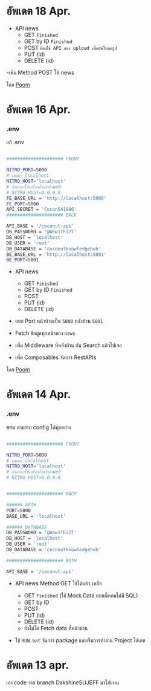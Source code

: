 # อัพเดต 18 Apr.

- API news 
    - GET `Finished`
    - GET by ID `Finished`
    - POST `ต้องใช้ API ของ upload เพื่ออัพโหลดรูป`
    - PUT (id)
    - DELETE (id)

-เพิ่ม Method POST ให้ news

โดย [Poom](https://github.com/WasitpolKuekkong)




# อัพเดต 16 Apr.

### .env
แก้ .env

```bash

##################### FRONT

NITRO_PORT=5000
# เฉพาะ localhost
NITRO_HOST='localhost'
# ถ้าอยากให้เครื่องอื่นเข้าถึงweb
# NITRO_HOST=0.0.0.0  
FE_BASE_URL = 'http://localhost:5000'
FE_PORT=5000
API_SECRET = 'Cocon541986'
##################### BACK

API_BASE = '/coconut-api'
DB_PASSWORD = '@Wow1TEi2T'
DB_HOST = 'localhost'
DB_USER = 'root'
DB_DATABASE = 'coconutknowledgehub'
BE_BASE_URL = 'http://localhost:5001'
BE_PORT=5001


```

- API news 
    - GET `Finished`
    - GET by ID `Finished`
    - POST
    - PUT (id)
    - DELETE (id)

- แยก Port หน้าบ้านเป็น `5000` หลังบ้าน `5001`
- Fetch ข้อมูลทุกหน้าของ `news`
- เพิ่ม Middleware ที่หลังบ้าน กัน Search แล้วไปเจอ
- เพิ่ม Composables จัดการ RestAPIs

โดย [Poom](https://github.com/WasitpolKuekkong)


# อัพเดต 14 Apr.

### .env
env สามารถ config ได้ทุกอย่าง

```bash

##################### FRONT

NITRO_PORT=5000
# เฉพาะ localhost
NITRO_HOST='localhost'
# ถ้าอยากให้เครื่องอื่นเข้าถึงweb
# NITRO_HOST=0.0.0.0  


##################### BACK

###### API#
PORT=5000
BASE_URL = 'localhost'

###### DATABASE
DB_PASSWORD = '@Wow1TEi2T'
DB_HOST = 'localhost'
DB_USER = 'root'
DB_DATABASE = 'coconutknowledgehub'

##################### BOTH

API_BASE = '/coconut-api'

```

- API news Method GET ใช้ได้แล้ว เหลือ 
    - GET `Finished` (ใช้ Mock Data ตอนนี้คอมไม่มี SQL)
    - GET by ID
    - POST
    - PUT (id)
    - DELETE (id)
    - ยังไม่ได้ Fetch data ที่หน้าบ้าน

- ใช้ `RUN.bat` จัดการ package และเริ่มการทำงาน Project ได้เลย
  

# อัพเดต 13 apr.

เอา code จาก branch DakshineSUJEFF มาใส่แทน






